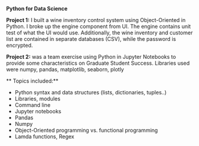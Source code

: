 **Python for Data Science**  
  
**Project 1:**  I built a wine inventory control system using Object-Oriented in Python. I broke up the engine component from UI. The engine contains unit test of what the UI would use. Additionally, the wine inventory and customer list are contained in separate databases (CSV), while the password is encrypted.  




**Project 2:** was a team exercise using Python in Jupyter Notebooks to provide some characteristics on Graduate Student Success. Libraries used were numpy, pandas, matplotlib, seaborn, plotly
  
** Topics included:**  
  
- Python syntax and data structures (lists, dictionaries, tuples..)  
- Libraries, modules  
- Command line  
- Jupyter notebooks  
- Pandas  
- Numpy  
- Object-Oriented programming vs. functional programming  
- Lamda functions, Regex  
